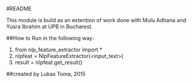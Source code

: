 #README

This module is build as an extention of work done with Mulu Adhana and Yusra Ibrahim at UPB in Bucharest.

##How to
Run in the following way:   
1. from nlp_feature_extractor import *    
2. nlpfeat = NlpFeatureExtractor(<input_text>)   
3. result = nlpfeat.get_result()   

##created by Lukas Toma, 2015